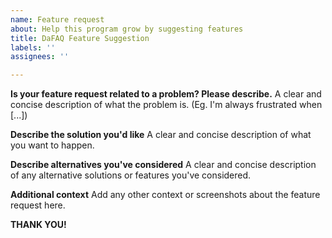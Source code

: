 ```yaml
---
name: Feature request
about: Help this program grow by suggesting features
title: DaFAQ Feature Suggestion
labels: ''
assignees: ''

---
```


**Is your feature request related to a problem? Please describe.**
A clear and concise description of what the problem is. (Eg. I'm always frustrated when [...])

**Describe the solution you'd like**
A clear and concise description of what you want to happen.

**Describe alternatives you've considered**
A clear and concise description of any alternative solutions or features you've considered.

**Additional context**
Add any other context or screenshots about the feature request here.


**THANK YOU!**
